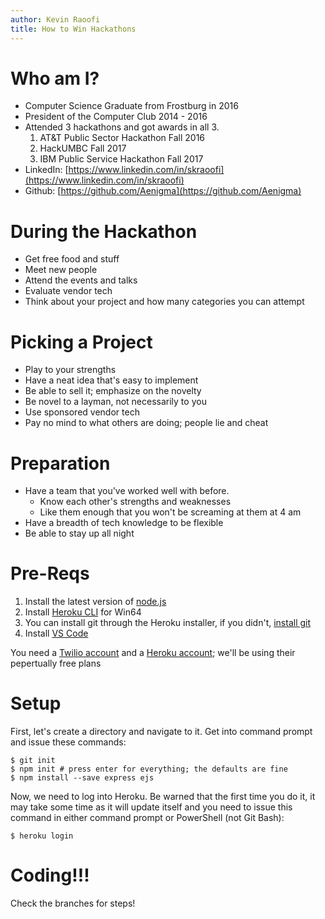 ```yaml
---
author: Kevin Raoofi
title: How to Win Hackathons
---
```


# Who am I?

* Computer Science Graduate from Frostburg in 2016
* President of the Computer Club 2014 - 2016
* Attended 3 hackathons and got awards in all 3.
    1. AT&T Public Sector Hackathon Fall 2016
    2. HackUMBC Fall 2017
    3. IBM Public Service Hackathon Fall 2017
* LinkedIn: [https://www.linkedin.com/in/skraoofi](https://www.linkedin.com/in/skraoofi)
* Github: [https://github.com/Aenigma](https://github.com/Aenigma)

# During the Hackathon

* Get free food and stuff
* Meet new people
* Attend the events and talks
* Evaluate vendor tech
* Think about your project and how many categories you can attempt

# Picking a Project

* Play to your strengths
* Have a neat idea that's easy to implement
* Be able to sell it; emphasize on the novelty
* Be novel to a layman, not necessarily to you
* Use sponsored vendor tech
* Pay no mind to what others are doing; people lie and cheat

# Preparation

* Have a team that you've worked well with before.
    * Know each other's strengths and weaknesses
    * Like them enough that you won't be screaming at them at 4 am
* Have a breadth of tech knowledge to be flexible
* Be able to stay up all night

# Pre-Reqs

1. Install the latest version of [node.js](https://nodejs.org/en/)
2. Install [Heroku CLI](https://devcenter.heroku.com/articles/getting-started-with-nodejs#set-up) for Win64
3. You can install git through the Heroku installer, if you didn't, [install git](https://git-scm.com/download/win)
4. Install [VS Code](https://code.visualstudio.com/)

You need a [Twilio account](https://www.twilio.com/) and a [Heroku account](https://heroku.com); we'll be using their pepertually free plans

# Setup

First, let's create a directory and navigate to it. Get into command prompt and issue these commands:

    $ git init
    $ npm init # press enter for everything; the defaults are fine
    $ npm install --save express ejs

Now, we need to log into Heroku. Be warned that the first time you do it, it may take some time as it will update itself and you need to issue this command in either command prompt or PowerShell (not Git Bash):

    $ heroku login

# Coding!!!

Check the branches for steps!
